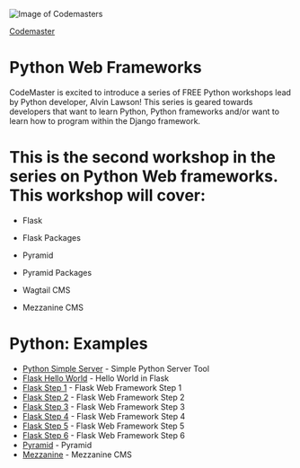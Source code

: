 ![Image of Codemasters](http://www.codemaster.nyc/uploads/4/8/4/6/48467487/1425663631.png)

[Codemaster]

# Python Web Frameworks

CodeMaster is excited to introduce a series of FREE Python workshops lead by Python developer, Alvin Lawson! This series is geared towards developers that want to learn Python, Python frameworks and/or want to learn how to program within the Django framework. 

# This is the second workshop in the series on Python Web frameworks. This workshop will cover: 

* Flask

* Flask Packages

* Pyramid

* Pyramid Packages

* Wagtail CMS 

* Mezzanine CMS 

# Python: Examples
* [Python Simple Server] - Simple Python Server Tool
* [Flask Hello World] - Hello World in Flask
* [Flask Step 1] - Flask Web Framework Step 1
* [Flask Step 2] - Flask Web Framework Step 2
* [Flask Step 3] - Flask Web Framework Step 3
* [Flask Step 4] - Flask Web Framework Step 4
* [Flask Step 5] - Flask Web Framework Step 5
* [Flask Step 6] - Flask Web Framework Step 6
* [Pyramid] - Pyramid
* [Mezzanine] - Mezzanine CMS

[Codemaster]:http://www.codemaster.nyc/

[Python Simple Server]:https://github.com/al11588/PythonWorkshopDay2/tree/master/example1

[Flask Hello World]:https://github.com/al11588/PythonWorkshopDay2/tree/master/example2

[Flask Step 1]:https://github.com/al11588/PythonWorkshopDay2/tree/master/example3
[Flask Step 2]:https://github.com/al11588/PythonWorkshopDay2/tree/master/example4
[Flask Step 3]:https://github.com/al11588/PythonWorkshopDay2/tree/master/example5
[Flask Step 4]:https://github.com/al11588/PythonWorkshopDay2/tree/master/example6
[Flask Step 5]:https://github.com/al11588/PythonWorkshopDay2/tree/master/example7
[Flask Step 6]:https://github.com/al11588/PythonWorkshopDay2/tree/master/example8
[Pyramid]:https://github.com/al11588/PythonWorkshopDay2/tree/master/example9
[Mezzanine]:https://github.com/al11588/PythonWorkshopDay2/tree/master/example10

